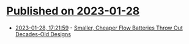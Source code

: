 # [Published on 2023-01-28](index.md)

* [2023-01-28, 17:21:59](https://news.ycombinator.com/item?id=34559444) - [Smaller, Cheaper Flow Batteries Throw Out Decades-Old Designs](https://spectrum.ieee.org/flow-battery)
